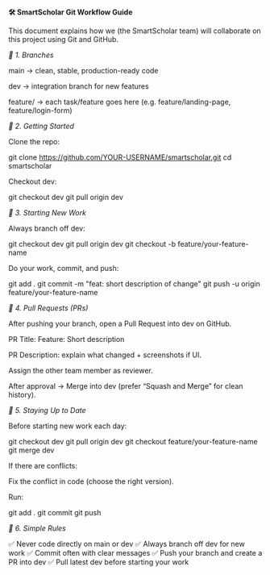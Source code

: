 **🛠️ SmartScholar Git Workflow Guide**

This document explains how we (the SmartScholar team) will collaborate on this project using Git and GitHub.

*🔹 1. Branches*

main → clean, stable, production-ready code

dev → integration branch for new features

feature/<name> → each task/feature goes here (e.g. feature/landing-page, feature/login-form)

*🔹 2. Getting Started*

Clone the repo:

git clone https://github.com/YOUR-USERNAME/smartscholar.git
cd smartscholar


Checkout dev:

git checkout dev
git pull origin dev

*🔹 3. Starting New Work*

Always branch off dev:

git checkout dev
git pull origin dev
git checkout -b feature/your-feature-name


Do your work, commit, and push:

git add .
git commit -m "feat: short description of change"
git push -u origin feature/your-feature-name

*🔹 4. Pull Requests (PRs)*

After pushing your branch, open a Pull Request into dev on GitHub.

PR Title: Feature: Short description

PR Description: explain what changed + screenshots if UI.

Assign the other team member as reviewer.

After approval → Merge into dev (prefer “Squash and Merge” for clean history).

*🔹 5. Staying Up to Date*

Before starting new work each day:

git checkout dev
git pull origin dev
git checkout feature/your-feature-name
git merge dev


If there are conflicts:

Fix the conflict in code (choose the right version).

Run:

git add .
git commit
git push

*🔹 6. Simple Rules*

✅ Never code directly on main or dev
✅ Always branch off dev for new work
✅ Commit often with clear messages
✅ Push your branch and create a PR into dev
✅ Pull latest dev before starting your work
